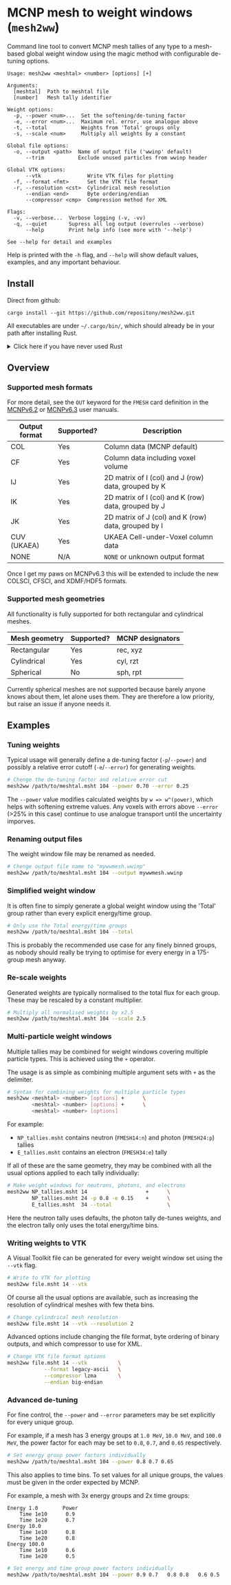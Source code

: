 # MCNP mesh to weight windows (`mesh2ww`)

Command line tool to convert MCNP mesh tallies of any type to a mesh-based
global weight window using the magic method with configurable de-tuning options.

```text
Usage: mesh2ww <meshtal> <number> [options] [+]

Arguments:
  [meshtal]  Path to meshtal file
  [number]   Mesh tally identifier

Weight options:
  -p, --power <num>...  Set the softening/de-tuning factor
  -e, --error <num>...  Maximum rel. error, use analogue above
  -t, --total           Weights from 'Total' groups only
  -s, --scale <num>     Multiply all weights by a constant

Global file options:
  -o, --output <path>  Name of output file ('wwinp' default)
      --trim           Exclude unused particles from wwinp header

Global VTK options:
      --vtk               Write VTK files for plotting
  -f, --format <fmt>      Set the VTK file format
  -r, --resolution <cst>  Cylindrical mesh resolution
      --endian <end>      Byte ordering/endian
      --compressor <cmp>  Compression method for XML

Flags:
  -v, --verbose...  Verbose logging (-v, -vv)
  -q, --quiet       Supress all log output (overrules --verbose)
      --help        Print help info (see more with '--help')

See --help for detail and examples
```

Help is printed with the `-h` flag, and `--help` will show default values,
examples, and any important behaviour.

## Install

Direct from github:

```shell
cargo install --git https://github.com/repositony/mesh2ww.git
```

All executables are under `~/.cargo/bin/`, which should already be in your path
after installing Rust.

<details>
  <summary>Click here if you have never used Rust</summary><br />

If you have never used the Rust programming language, the toolchain is easily
installed from the [official website](https://www.rust-lang.org/tools/install)

### Unix (Linux/MacOS)

Run the following to download and run `rustup-init.sh`, which will install 
the Rust toolchain for your platform.

```shell
curl --proto '=https' --tlsv1.2 -sSf https://sh.rustup.rs | sh
```

This should have added `source $HOME/.cargo/env` to the bash profile, so update
your environment with `source ~/.bashrc`.

### Windows

On Windows, download and run `rustup-init.exe` from the [official installs](https://www.rust-lang.org/tools/install).

</details>

## Overview

### Supported mesh formats

For more detail, see the `OUT` keyword for the `FMESH` card definition in
the [MCNPv6.2](https://mcnp.lanl.gov/pdf_files/TechReport_2017_LANL_LA-UR-17-29981_WernerArmstrongEtAl.pdf)
or [MCNPv6.3](https://mcnpx.lanl.gov/pdf_files/TechReport_2022_LANL_LA-UR-22-30006Rev.1_KuleszaAdamsEtAl.pdf)
user manuals.

| Output format | Supported? | Description                                         |
| ------------- | ---------- | --------------------------------------------------- |
| COL           | Yes        | Column data (MCNP default)                          |
| CF            | Yes        | Column data including voxel volume                  |
| IJ            | Yes        | 2D matrix of I (col) and J (row) data, grouped by K |
| IK            | Yes        | 2D matrix of I (col) and K (row) data, grouped by J |
| JK            | Yes        | 2D matrix of J (col) and K (row) data, grouped by I |
| CUV (UKAEA)   | Yes        | UKAEA Cell-under-Voxel column data                  |
| NONE          | N/A        | `NONE` or unknown output format                     |

Once I get my paws on MCNPv6.3 this will be extended to include the new
COLSCI, CFSCI, and XDMF/HDF5 formats.

### Supported mesh geometries

All functionality is fully supported for both rectangular and cylindrical meshes.

| Mesh geometry | Supported? | MCNP designators |
| ------------- | ---------- | ---------------- |
| Rectangular   | Yes        | rec, xyz         |
| Cylindrical   | Yes        | cyl, rzt         |
| Spherical     | No         | sph, rpt         |

Currently spherical meshes are not supported because barely anyone knows
about them, let alone uses them. They are therefore a low priority, but raise
an issue if anyone needs it.

## Examples

### Tuning weights

Typical usage will generally define a de-tuning factor (`-p`/`--power`) and
possibly a relative error cutoff (`-e`/`--error`) for generating weights.

```bash
# Chenge the de-tuning factor and relative error cut
mesh2ww /path/to/meshtal.msht 104 --power 0.70 --error 0.25
```

The `--power` value modifies calculated weights by `w => w^(power)`, which
helps with softening extreme values. Any voxels with errors above `--error`
(>25% in this case) continue to use analogue transport until the uncertainty
imporves.

### Renaming output files

The weight window file may be renamed as needed.

```bash
# Chenge output file name to "mywwmesh.wwinp"
mesh2ww /path/to/meshtal.msht 104 --output mywwmesh.wwinp
```

### Simplified weight window

It is often fine to simply generate a global weight window using the 'Total'
group rather than every explicit energy/time group.

```bash
# Only use the Total energy/time groups
mesh2ww /path/to/meshtal.msht 104 --total
```

This is probably the recommended use case for any finely binned groups, as
nobody should really be trying to optimise for every energy in a 175-group
mesh anyway.

### Re-scale weights

Generated weights are typically normalised to the total flux for each group.
These may be rescaled by a constant multiplier.

```bash
# Multiply all normalised weights by x2.5
mesh2ww /path/to/meshtal.msht 104 --scale 2.5
```

### Multi-particle weight windows

Multiple tallies may be combined for weight windows covering multiple
particle types. This is achieved using the `+` operator.

The usage is as simple as combining multiple argument sets with `+` as the
delimiter.

```bash
# Syntax for combining weights for multiple particle types
mesh2ww <meshtal> <number> [options] +      \
        <meshtal> <number> [options] +      \
        <meshtal> <number> [options]
```

For example:

- `NP_tallies.msht` contains neutron (`FMESH14:n`) and photon (`FMESH24:p`) tallies
- `E_tallies.msht` contains an electron (`FMESH34:e`) tally

If all of these are the same geometry, they may be combined with all the
usual options applied to each tally individually:

```bash
# Make weight windows for neutrons, photons, and electrons
mesh2ww NP_tallies.msht 14                   +      \
        NP_tallies.msht 24 -p 0.8 -e 0.15    +      \
        E_tallies.msht  34 --total                  \
```

Here the neutron tally uses defaults, the photon tally de-tunes weights, and the
electron tally only uses the total energy/time bins.

### Writing weights to VTK

A Visual Toolkit file can be generated for every weight window set using the
`--vtk` flag.

```bash
# Write to VTK for plotting
mesh2ww file.msht 14 --vtk
```

Of course all the usual options are available, such as increasing the
resolution of cylindrical meshes with few theta bins.

```bash
# Change cylindrical mesh resolution
mesh2ww file.msht 14 --vtk --resolution 2
```

Advanced options include changing the file format, byte ordering of binary
outputs, and which compressor to use for XML.

```bash
# Change VTK file format options
mesh2ww file.msht 14 --vtk          \
            --format legacy-ascii   \
            --compressor lzma       \
            --endian big-endian
```

### Advanced de-tuning

For fine control, the `--power` and `--error` parameters may be set
explicitly for every unique group.

For example, if a mesh has 3 energy groups at `1.0 MeV`, `10.0 MeV`, and
`100.0 MeV`, the power factor for each may be set to `0.8`, `0.7`, and `0.65`
respectively.

```bash
# Set energy group power factors individually
mesh2ww /path/to/meshtal.msht 104 --power 0.8 0.7 0.65
```

This also applies to time bins. To set values for all unique
groups, the values must be given in the order expected by MCNP.

For example, a mesh with 3x energy groups and 2x time groups:

```text
Energy 1.0        Power
    Time 1e10      0.9
    Time 1e20      0.7
Energy 10.0
    Time 1e10      0.8
    Time 1e20      0.8
Energy 100.0
    Time 1e10      0.6
    Time 1e20      0.5
```

```bash
# Set energy and time group power factors individually
mesh2ww /path/to/meshtal.msht 104 --power 0.9 0.7   0.8 0.8   0.6 0.5
```
